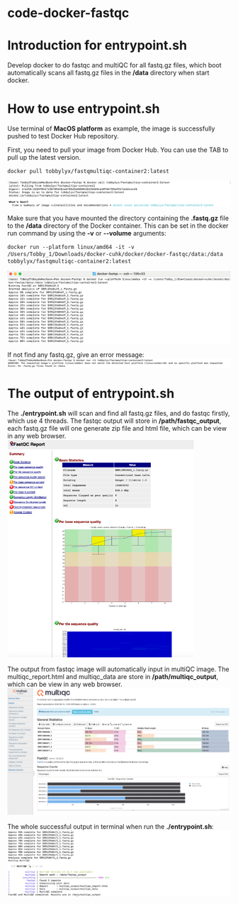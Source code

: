 # code-docker-fastqc
# Introduction for entrypoint.sh
Develop docker to do fastqc and multiQC for all fastq.gz files, which boot automatically scans all fastq.gz files in the **/data** directory when start docker.

# How to use entrypoint.sh
Use terminal of **MacOS platform** as example, the image is successfully pushed to test Docker Hub repository.

First, you need to pull your image from Docker Hub. You can use the TAB to pull up the latest version.

```
docker pull tobbylyx/fastqmultiqc-container2:latest
```
![sample image](/pic/7.png)

Make sure that you have mounted the directory containing the **.fastq.gz** file to the **/data** directory of the Docker container. This can be set in the docker run command by using the **-v** or **--volume** arguments:

```
docker run --platform linux/amd64 -it -v /Users/Tobby_1/Downloads/docker-cuhk/docker/docker-fastqc/data:/data tobbylyx/fastqmultiqc-container2:latest
```
![sample image](/pic/5.png)

If not find any fastq.gz, give an error message:
![sample image](/pic/8.png)

# The output of entrypoint.sh
The **./entrypoint.sh** will scan and find all fastq.gz files, and do fastqc firstly, which use 4 threads. The fastqc output will store in **/path/fastqc_output**, each fastq.gz file will one generate zip file and html file, which can be view in any web browser.
![sample image](/pic/2.png)

The output from fastqc image will automatically input in multiQC image. The multiqc_report.html and multiqc_data are store in **/path/multiqc_output**, which can be view in any web browser.
![sample image](/pic/3.png)

The whole successful output in terminal when run the **./entrypoint.sh**:
![sample image](/pic/6.png)
